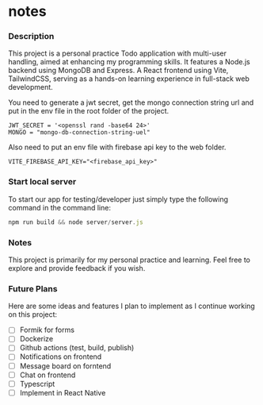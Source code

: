 # notes

### Description

This project is a personal practice Todo application with multi-user handling, aimed at enhancing my programming skills. It features a Node.js backend using MongoDB and Express. A React frontend using Vite, TailwindCSS, serving as a hands-on learning experience in full-stack web development.

You need to generate a jwt secret, get the mongo connection string url and put in the env file in the root folder of the project.

```
JWT_SECRET = '<openssl rand -base64 24>'
MONGO = "mongo-db-connection-string-uel"
```

Also need to put an env file with firebase api key to the web folder.

```
VITE_FIREBASE_API_KEY="<firebase_api_key>"
```

### Start local server

To start our app for testing/developer just simply type the following command in the command line:

```javascript
npm run build && node server/server.js
```

### Notes

This project is primarily for my personal practice and learning. Feel free to explore and provide feedback if you wish.

### Future Plans

Here are some ideas and features I plan to implement as I continue working on this project:

- [ ] Formik for forms
- [ ] Dockerize
- [ ] Github actions (test, build, publish)
- [ ] Notifications on frontend
- [ ] Message board on forntend
- [ ] Chat on frontend
- [ ] Typescript
- [ ] Implement in React Native
